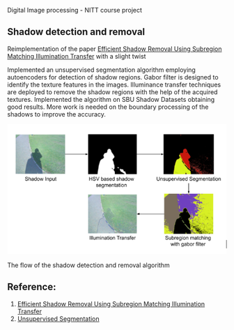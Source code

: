 Digital Image processing - NITT course project 

## Shadow detection and removal 

Reimplementation of the paper [Efficient Shadow Removal Using Subregion Matching Illumination Transfer](https://onlinelibrary.wiley.com/doi/full/10.1111/cgf.12250?casa_token=XaNTua352PwAAAAA%3AbThsqn8IUYmAwvGgR0-iVLmKTn8SI0YaYy1APLNI1hbzCpHLyakUAGy1ICcWy4YgvJCD2vvlaMeEH_Zt "Efficient Shadow Removal Using Subregion Matching Illumination Transfer") with a slight twist

Implemented an unsupervised segmentation algorithm employing autoencoders for detection of shadow regions.
Gabor filter is designed to identify the texture features in the images. Illuminance transfer techniques are deployed to remove the shadow regions with the help of the acquired textures.
Implemented the algorithm on SBU Shadow Datasets obtaining good results. More work is needed on the boundary processing of the shadows to improve the accuracy. 

![gesture detection](flow.png)

The flow of the shadow detection and removal algorithm

## Reference:
1. [Efficient Shadow Removal Using Subregion Matching Illumination Transfer](https://onlinelibrary.wiley.com/doi/full/10.1111/cgf.12250?casa_token=XaNTua352PwAAAAA%3AbThsqn8IUYmAwvGgR0-iVLmKTn8SI0YaYy1APLNI1hbzCpHLyakUAGy1ICcWy4YgvJCD2vvlaMeEH_Zt "Efficient Shadow Removal Using Subregion Matching Illumination Transfer")
2. [Unsupervised Segmentation](https://github.com/kanezaki/pytorch-unsupervised-segmentation "Unsupervised Segmentation")
